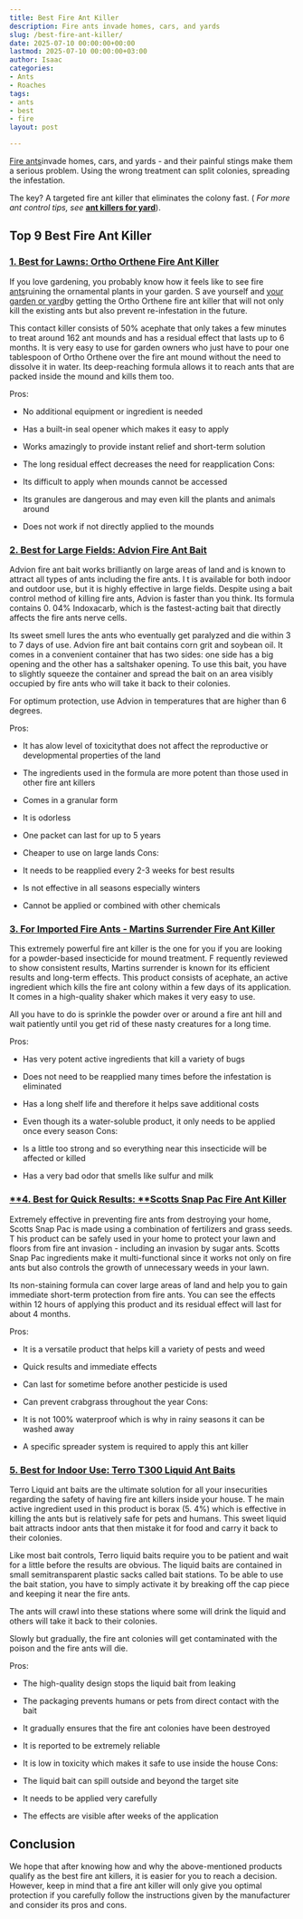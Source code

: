 ```yaml
---
title: Best Fire Ant Killer
description: Fire ants invade homes, cars, and yards
slug: /best-fire-ant-killer/
date: 2025-07-10 00:00:00+00:00
lastmod: 2025-07-10 00:00:00+03:00
author: Isaac
categories:
- Ants
- Roaches
tags:
- ants
- best
- fire
layout: post

---
```

[Fire ants](http://entnemdept.ufl.edu/creatures/urban/ants/red_imported_fire_ant.htm)invade homes, cars, and yards - and their painful stings make them a serious problem. Using the wrong treatment can split colonies, spreading the infestation.

The key? A targeted fire ant killer that eliminates the colony fast. ( *For more ant control tips, see* [**ant killers for yard**](https://pestpolicy.com/[best](https://pestpolicy.com/best-fire-ant-killer-for-lawns/)-ant-killer-for-yard/)).

##  Top 9 Best Fire Ant Killer

###  [1. Best for Lawns: Ortho Orthene Fire Ant Killer](https://www.amazon.com/dp/B000A0UCRG/?tag=p-policy-20)

If you love gardening, you probably know how it feels like to see fire [ants](https://pestpolicy.com/best-ant-killer/)ruining the ornamental plants in your garden. S ave yourself and [your garden or yard](https://pestpolicy.com/best-ant-killer-for-yard/)by getting the Ortho Orthene fire ant killer that will not only kill the existing ants but also prevent re-infestation in the future.

This contact killer consists of 50% acephate that only takes a few minutes to treat around 162 ant mounds and has a residual effect that lasts up to 6 months. It is very easy to use for garden owners who just have to pour one tablespoon of Ortho Orthene over the fire ant mound without the need to dissolve it in water. Its deep-reaching formula allows it to reach ants that are packed inside the mound and kills them too.

Pros:

- No additional equipment or ingredient is needed

- Has a built-in seal opener which makes it easy to apply

- Works amazingly to provide instant relief and short-term solution

- The long residual effect decreases the need for reapplication Cons:

- Its difficult to apply when mounds cannot be accessed

- Its granules are dangerous and may even kill the plants and animals around

- Does not work if not directly applied to the mounds

###  [2. Best for Large Fields: Advion Fire Ant Bait](https://www.amazon.com/dp/B00407FUTA/?tag=p-policy-20)

Advion fire ant bait works brilliantly on large areas of land and is known to attract all types of ants including the fire ants. I t is available for both indoor and outdoor use, but it is highly effective in large fields. Despite using a bait control method of killing fire ants, Advion is faster than you think. Its formula contains 0. 04% Indoxacarb, which is the fastest-acting bait that directly affects the fire ants nerve cells.

Its sweet smell lures the ants who eventually get paralyzed and die within 3 to 7 days of use. Advion fire ant bait contains corn grit and soybean oil. It comes in a convenient container that has two sides: one side has a big opening and the other has a saltshaker opening. To use this bait, you have to slightly squeeze the container and spread the bait on an area visibly occupied by fire ants who will take it back to their colonies.

For optimum protection, use Advion in temperatures that are higher than 6 degrees.

Pros:

- It has alow level of toxicitythat does not affect the reproductive or developmental properties of the land

- The ingredients used in the formula are more potent than those used in other fire ant killers

- Comes in a granular form

- It is odorless

- One packet can last for up to 5 years

- Cheaper to use on large lands Cons:

- It needs to be reapplied every 2-3 weeks for best results

- Is not effective in all seasons especially winters

- Cannot be applied or combined with other chemicals

###  [3. For Imported Fire Ants - Martins Surrender Fire Ant Killer](https://www.amazon.com/dp/B004GTKJ2K/?tag=p-policy-20)

This extremely powerful fire ant killer is the one for you if you are looking for a powder-based insecticide for mound treatment. F requently reviewed to show consistent results, Martins surrender is known for its efficient results and long-term effects. This product consists of acephate, an active ingredient which kills the fire ant colony within a few days of its application. It comes in a high-quality shaker which makes it very easy to use.

All you have to do is sprinkle the powder over or around a fire ant hill and wait patiently until you get rid of these nasty creatures for a long time.

Pros:

- Has very potent active ingredients that kill a variety of bugs

- Does not need to be reapplied many times before the infestation is eliminated

- Has a long shelf life and therefore it helps save additional costs

- Even though its a water-soluble product, it only needs to be applied once every season Cons:

- Is a little too strong and so everything near this insecticide will be affected or killed

- Has a very bad odor that smells like sulfur and milk

###  [**4. Best for Quick Results: ****Scotts Snap Pac Fire Ant Killer**](https://www.amazon.com/dp/B0056EP3RU/?tag=p-policy-20)

Extremely effective in preventing fire ants from destroying your home, Scotts Snap Pac is made using a combination of fertilizers and grass seeds. T his product can be safely used in your home to protect your lawn and floors from fire ant invasion - including an invasion by sugar ants. Scotts Snap Pac ingredients make it multi-functional since it works not only on fire ants but also controls the growth of unnecessary weeds in your lawn.

Its non-staining formula can cover large areas of land and help you to gain immediate short-term protection from fire ants. You can see the effects within 12 hours of applying this product and its residual effect will last for about 4 months.

Pros:

- It is a versatile product that helps kill a variety of pests and weed

- Quick results and immediate effects

- Can last for sometime before another pesticide is used

- Can prevent crabgrass throughout the year Cons:

- It is not 100% waterproof which is why in rainy seasons it can be washed away

- A specific spreader system is required to apply this ant killer

###  [5. Best for Indoor Use: Terro T300 Liquid Ant Baits](https://www.amazon.com/dp/B000HJBKMQ/?tag=p-policy-20)

Terro Liquid ant baits are the ultimate solution for all your insecurities regarding the safety of having fire ant killers inside your house. T he main active ingredient used in this product is borax (5. 4%) which is effective in killing the ants but is relatively safe for pets and humans. This sweet liquid bait attracts indoor ants that then mistake it for food and carry it back to their colonies.

Like most bait controls, Terro liquid baits require you to be patient and wait for a little before the results are obvious. The liquid baits are contained in small semitransparent plastic sacks called bait stations. To be able to use the bait station, you have to simply activate it by breaking off the cap piece and keeping it near the fire ants.

The ants will crawl into these stations where some will drink the liquid and others will take it back to their colonies.

Slowly but gradually, the fire ant colonies will get contaminated with the poison and the fire ants will die.

Pros:

- The high-quality design stops the liquid bait from leaking

- The packaging prevents humans or pets from direct contact with the bait

- It gradually ensures that the fire ant colonies have been destroyed

- It is reported to be extremely reliable

- It is low in toxicity which makes it safe to use inside the house Cons:

- The liquid bait can spill outside and beyond the target site

- It needs to be applied very carefully

- The effects are visible after weeks of the application

##  Conclusion

We hope that after knowing how and why the above-mentioned products qualify as the best fire ant killers, it is easier for you to reach a decision. However, keep in mind that a fire ant killer will only give you optimal protection if you carefully follow the instructions given by the manufacturer and consider its pros and cons.